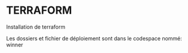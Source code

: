 # TERRAFORM
Installation de terraform

Les dossiers  et fichier de déploiement sont dans le codespace nommé: winner

